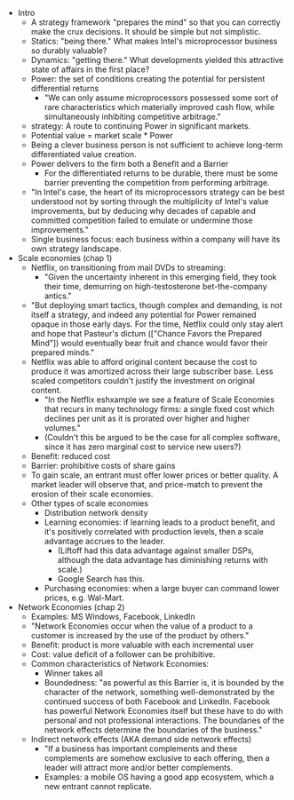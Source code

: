 * Intro
  * A strategy framework "prepares the mind" so that you can correctly make the crux decisions. It should be
    simple but not simplistic.
  * Statics: "being there." What makes Intel's microprocessor business so durably valuable?
  * Dynamics: "getting there." What developments yielded this attractive state of affairs in the first place?
  * Power: the set of conditions creating the potential for persistent differential returns
    * "We can only assume microprocessors possessed some sort of rare characteristics which materially
      improved cash flow, while simultaneously inhibiting competitive arbitrage."
  * strategy: A route to continuing Power in significant markets.
  * Potential value = market scale * Power
  * Being a clever business person is not sufficient to achieve long-term differentiated value creation.
  * Power delivers to the firm both a Benefit and a Barrier
    * For the differentiated returns to be durable, there must be some barrier preventing the competition from
      performing arbitrage.
  * "In Intel's case, the heart of its microprocessors strategy can be best understood not by sorting through
    the multiplicity of Intel's value improvements, but by deducing why decades of capable and committed
    competition failed to emulate or undermine those improvements."
  * Single business focus: each business within a company will have its own strategy landscape.
* Scale economies (chap 1)
  * Netflix, on transitioning from mail DVDs to streaming:
    * "Given the uncertainty inherent in this emerging field, they took their time, demurring on
      high-testosterone bet-the-company antics."
  * "But deploying smart tactics, though complex and demanding, is not itself a strategy, and indeed any
    potential for Power remained opaque in those early days. For the time, Netflix could only stay alert and
    hope that Pasteur's dictum (["Chance Favors the Prepared Mind"]) would eventually bear fruit and chance
    would favor their prepared minds."
  * Netflix was able to afford original content because the cost to produce it was amortized across their
    large subscriber base. Less scaled competitors couldn't justify the investment on original content.
    * "In the Netflix eshxample we see a feature of Scale Economies that recurs in many technology firms: a
      single fixed cost which declines per unit as it is prorated over higher and higher volumes."
    * (Couldn't this be argued to be the case for all complex software, since it has zero marginal cost to
      service new users?)
  * Benefit: reduced cost
  * Barrier: prohibitive costs of share gains
  * To gain scale, an entrant must offer lower prices or better quality. A market leader will observe that,
    and price-match to prevent the erosion of their scale economies.
  * Other types of scale economies
    * Distribution network density
    * Learning economies: if learning leads to a product benefit, and it's positively correlated with
      production levels, then a scale advantage accrues to the leader.
      * (Liftoff had this data advantage against smaller DSPs, although the data advantage has diminishing
        returns with scale.)
      * Google Search has this.
    * Purchasing economies: when a large buyer can command lower prices, e.g. Wal-Mart.
* Network Economies (chap 2)
  * Examples: MS Windows, Facebook, LinkedIn
  * "Network Economies occur when the value of a product to a customer is increased by the use of the product
    by others."
  * Benefit: product is more valuable with each incremental user
  * Cost: value deficit of a follower can be prohibitive.
  * Common characteristics of Network Economies:
    * Winner takes all
    * Boundedness: "as powerful as this Barrier is, it is bounded by the character of the network, something
      well-demonstrated by the continued success of both Facebook and LinkedIn. Facebook has powerful Network
      Economies itself but these have to do with personal and not professional interactions. The boundaries of
      the network effects determine the boundaries of the business."
  * Indirect network effects (AKA demand side network effects)
    * "If a business has important complements and these complements are somehow exclusive to each offering,
      then a leader will attract more and/or better complements.
    * Examples: a mobile OS having a good app ecosystem, which a new entrant cannot replicate.
